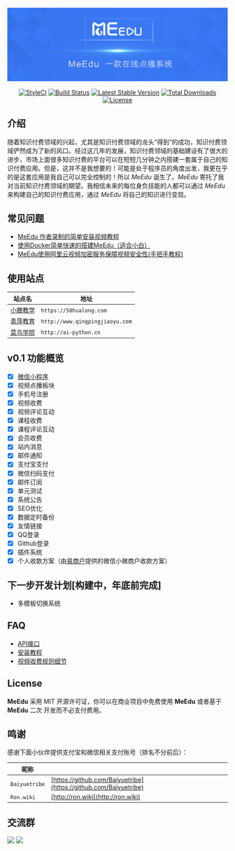 <p align="center"><img src="public/images/meedu.jpg"/></p>

<p align="center">
<a href="https://github.styleci.io/repos/127536154"><img src="https://github.styleci.io/repos/127536154/shield?branch=master" alt="StyleCI"></a>
<a href="https://travis-ci.org/Qsnh/meedu"><img src="https://travis-ci.org/Qsnh/meedu.svg?branch=master" alt="Build Status"></a>
<a href="https://packagist.org/packages/Qsnh/meedu"><img src="https://poser.pugx.org/qsnh/meedu/v/stable.svg" alt="Latest Stable Version"></a>
<a href="https://packagist.org/packages/Qsnh/meedu"><img src="https://poser.pugx.org/qsnh/meedu/downloads" alt="Total Downloads"></a>
<a href="https://packagist.org/packages/Qsnh/meedu"><img src="https://poser.pugx.org/qsnh/meedu/license" alt="License"></a>
</p>

## 介绍

随着知识付费领域的兴起，尤其是知识付费领域的龙头“得到”的成功，知识付费领域俨然成为了新的风口。经过这几年的发展，知识付费领域的基础建设有了很大的进步，市场上面很多知识付费的平台可以在短短几分钟之内搭建一套属于自己的知识付费应用。但是，这并不是我想要的！可能是处于程序员的角度出发，我更在乎的是这套应用是我自己可以完全控制的！所以 *MeEdu* 诞生了。*MeEdu* 寄托了我对当前知识付费领域的期望。我相信未来的每位身负技能的人都可以通过 *MeEdu* 来构建自己的知识付费应用，通过 *MeEdu* 将自己的知识进行变现。

## 常见问题

- [MeEdu 作者录制的简单安装视频教程](https://www.bilibili.com/video/av36024146/)  
- [使用Docker简单快速的搭建MeEdu（适合小白）](https://www.bilibili.com/video/av44963351/)
- [MeEdu使用阿里云视频加密服务保障视频安全性(手把手教程)](https://www.bilibili.com/video/av45755754/)

## 使用站点

| 站点名 | 地址 |
| --- | --- |
| [小滕教学](https://58hualong.com) | `https://58hualong.com` |
| [青萍教育](http://www.qingpingjiaoyu.com/) | `http://www.qingpingjiaoyu.com` |
| [菜鸟学院](http://123.206.64.46/) | `http://ai-python.cn` |

## v0.1 功能概览

- [x] [微信小程序](https://github.com/YTU94/meedu-wxapp)
- [x] 视频点播板块
- [x] 手机号注册
- [x] 视频收费
- [x] 视频评论互动
- [x] 课程收费
- [x] 课程评论互动
- [x] 会员收费
- [x] 站内消息
- [x] 邮件通知
- [x] 支付宝支付
- [x] 微信扫码支付
- [x] 邮件订阅
- [x] 单元测试
- [x] 系统公告
- [x] SEO优化
- [x] 数据定时备份
- [x] 友情链接
- [x] QQ登录
- [x] Github登录
- [x] 插件系统
- [x] 个人收款方案（由[易商户](https://1shanghu.com)提供的微信小微商户收款方案）

## 下一步开发计划[构建中，年底前完成]

+ 多模板切换系统

## FAQ

- [API接口](docs/api/v1/README.md)
- [安装教程](docs/安装教程.md)
- [视频收费规则细节](docs/收费规则.md)

## License

**MeEdu** 采用 MIT 开源许可证，你可以在商业项目中免费使用 **MeEdu** 或者基于 **MeEdu** 二次 开发而不必支付费用。

## 鸣谢

感谢下面小伙伴提供支付宝和微信相关支付账号（排名不分前后）：  

| 昵称 | |
| --- | --- |
| `Baiyuetribe` | [https://github.com/Baiyuetribe](https://github.com/Baiyuetribe) |
| `Ron.wiki` | [http://ron.wiki](http://ron.wiki) |

## 交流群

<p>
<img src="https://s1.ax1x.com/2018/09/29/ilrWvt.jpg" width=300>
<img src="https://s1.ax1x.com/2018/09/29/ilrhKP.png" width=300>
</p>
